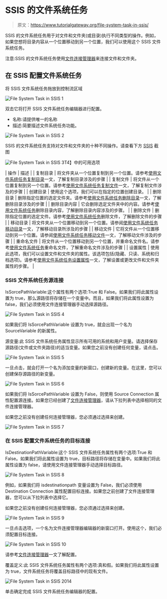 # SSIS 的文件系统任务

> 原文：<https://www.tutorialgateway.org/file-system-task-in-ssis/>

SSIS 的文件系统任务用于对文件和文件夹(或目录)执行不同类型的操作。例如，如果您想将目录内容从一个位置移动到另一个位置，我们可以使用这个 SSIS 文件系统任务。

注意:SSIS 的文件系统任务使用[文件连接管理器](https://www.tutorialgateway.org/file-connection-manager-in-ssis/)来连接文件和文件夹。

## 在 SSIS 配置文件系统任务

将 SSIS 文件系统任务拖放到控制流区域

![File System Task in SSIS 1](img/1b622fe023c19fefe1fb77b63903b151.png)

双击它将打开 SSIS 文件系统任务编辑器进行配置。

*   名称:请提供唯一的名称
*   描述:简要描述文件系统任务功能。

![File System Task in SSIS 2](img/62f4f502c3c1d2e3c1862605672606d9.png)

SSIS 的文件系统任务支持对文件和文件夹的十种不同操作。请查看下方 [SSIS](https://www.tutorialgateway.org/ssis/) 截图

![File System Task in SSIS 3](img/b4371261b33ac50b8bd3aac58b4dd24b.png)T4】中的可用选项

| 操作 | 描述 |
| 复制目录 | 将文件夹从一个位置复制到另一个位置。请参考[使用文件系统任务复制目录](https://www.tutorialgateway.org/copy-directory-using-file-system-task-in-ssis/)一文，了解复制目录涉及的步骤 |
| 复制文件 | 将文件从一个位置复制到另一个位置。请参考[使用文件系统任务复制文件](https://www.tutorialgateway.org/copy-files-using-file-system-task-in-ssis/)一文，了解复制文件涉及的步骤 |
| 创建目录 | 使用这个选项，我们可以在指定的位置创建目录。 |
| 删除目录 | 删除指定位置的选定文件夹。请参考[使用文件系统任务删除目录](https://www.tutorialgateway.org/delete-directory-using-file-system-task-in-ssis/)一文，了解删除目录涉及的步骤 |
| 删除目录内容 | 它会删除选定文件夹中的内容。请参考[使用文件系统任务](https://www.tutorialgateway.org/delete-directory-content-using-file-system-task-in-ssis/)删除目录内容，了解删除目录内容涉及的步骤。 |
| 删除文件 | 删除指定位置的选定文件。请参考[使用文件系统任务](https://www.tutorialgateway.org/delete-file-using-file-system-task-in-ssis/)删除文件，了解删除文件的步骤 |
| 移动目录 | 将文件夹从一个位置移动到另一个位置。请参阅[使用文件系统任务移动目录](https://www.tutorialgateway.org/move-directory-using-file-system-task-in-ssis/)一文，了解移动目录所涉及的步骤 |
| 移动文件 | 它将文件从一个位置移动到另一个位置。请参阅[使用文件系统任务移动文件](https://www.tutorialgateway.org/move-file-using-file-system-task-in-ssis/)一文，了解移动文件涉及的步骤 |
| 重命名文件 | 将文件从一个位置移动到另一个位置，并重命名文件名。请参考[使用文件系统任务](https://www.tutorialgateway.org/rename-file-using-file-system-task-in-ssis/)重命名文件，了解重命名文件涉及的步骤 |
| 设置属性 | 使用此选项，我们可以设置文件和文件夹的属性。该选项包括(隐藏、只读、系统和归档选项)。请参考[使用文件系统任务设置属性](https://www.tutorialgateway.org/setting-attributes-using-file-system-task-in-ssis/)一文，了解设置或更改文件和文件夹属性的步骤。 |

### SSIS 文件系统任务源连接

IsSorcePathVariable:这个属性有两个选项:True 和 False。如果我们将此属性设置为 true，那么源路径将存储在一个变量中。而且，如果我们将此属性设置为 false，我们必须使用文件连接管理器手动选择源路径。

![File System Task in SSIS 4](img/ca97ef0b0145be4662189db7da43eb31.png)

如果我们将 IsSorcePathVariable 设置为 true，就会出现一个名为 SourceVariable 的新属性。

源变量:此 SSIS 文件系统任务属性显示所有可用的系统和用户变量。请选择保存源路径(文件或文件夹路径)的适当变量。如果您之前没有创建任何变量，请点击<new variable..="">。</new>

![File System Task in SSIS 5](img/c7414fdfc1091953ef329654b5984979.png)

一旦点击<new variable..="">，就会打开一个名为添加变量的新窗口，创建新的变量。在这里，您可以创建保存源路径的新变量。</new>

![File System Task in SSIS 6](img/a73137fd1c1ec19a30860a41b1db2185.png)

如果我们将 IsSorcePathVariable 设置为 False，则使用 Source Connection 属性配置源连接。如果您已经创建了[文件连接管理器](https://www.tutorialgateway.org/file-connection-manager-in-ssis/)，请从下拉列表中选择相同的文件连接管理器。

如果您之前没有创建任何连接管理器，您必须通过选择<new connection..="">来创建。</new>

![File System Task in SSIS 7](img/e28aca0d2c54dd07cd50a55edd5df023.png)

### 在 SSIS 配置文件系统任务的目标连接

IsDestinationPathVariable:这个 SSIS 文件系统任务属性有两个选项:True 和 False。如果我们将此属性设置为 true，目标路径将存储在变量中。如果我们将此属性设置为 false，请使用文件连接管理器手动选择目标路径。

![File System Task in SSIS 8](img/c087a2fb019e339cb37d6eb5f055d182.png)

例如，如果我们将 isdestinationpath 变量设置为 False，我们必须使用 Destination Connection 属性配置目标连接。如果您之前创建了文件连接管理器，您可以从下拉列表中选择它。

如果您之前没有创建任何连接管理器，您必须通过选择<new connection..="">来创建。</new>

![File System Task in SSIS 9](img/f515692e92444fa18f870625d4a1f245.png)

一旦点击<new connection..="">选项，一个名为文件连接管理器编辑器的新窗口打开。使用这个，我们必须配置目标连接。</new>

![File System Task in SSIS 10](img/23b29d66eeceaff35188affc68e47c2e.png)

请参考[文件连接管理器](https://www.tutorialgateway.org/file-connection-manager-in-ssis/)一文了解配置。

覆盖定义:此 SSIS 文件系统任务属性有两个选项:真和假。如果我们将此属性设置为 true，文件系统任务将覆盖目标路径中的现有文件。

![File System Task in SSIS 2014](img/80645cd5205702a8136bc16b2124eaa0.png)

单击确定完成 SSIS 文件系统任务编辑器的配置。